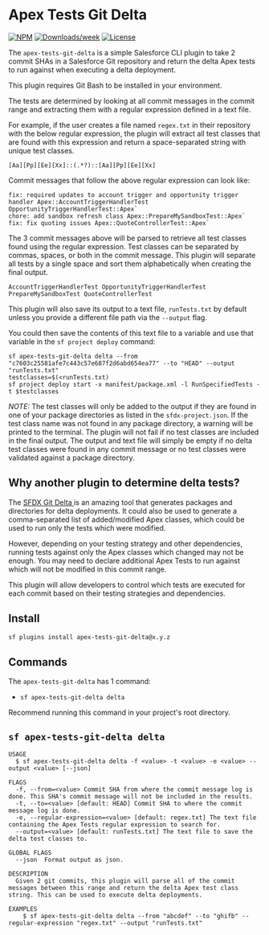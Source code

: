 # Apex Tests Git Delta

[![NPM](https://img.shields.io/npm/v/apex-tests-git-delta.svg?label=apex-tests-git-delta)](https://www.npmjs.com/package/apex-tests-git-delta) [![Downloads/week](https://img.shields.io/npm/dw/apex-tests-git-delta.svg)](https://npmjs.org/package/apex-tests-git-delta) [![License](https://img.shields.io/badge/License-MIT-yellow.svg)](https://raw.githubusercontent.com/mcarvin8/apex-tests-git-delta/main/LICENSE.md)

The `apex-tests-git-delta` is a simple Salesforce CLI plugin to take 2 commit SHAs in a Salesforce Git repository and return the delta Apex tests to run against when executing a delta deployment.

This plugin requires Git Bash to be installed in your environment.

The tests are determined by looking at all commit messages in the commit range and extracting them with a regular expression defined in a text file.

For example, if the user creates a file named `regex.txt` in their repository with the below regular expression, the plugin will extract all test classes that are found with this expression and return a space-separated string with unique test classes.

```
[Aa][Pp][Ee][Xx]::(.*?)::[Aa][Pp][Ee][Xx]
```

Commit messages that follow the above regular expression can look like:

```
fix: required updates to account trigger and opportunity trigger handler Apex::AccountTriggerHandlerTest OpportunityTriggerHandlerTest::Apex`
chore: add sandbox refresh class Apex::PrepareMySandboxTest::Apex`
fix: fix quoting issues Apex::QuoteControllerTest::Apex`
```

The 3 commit messages above will be parsed to retrieve all test classes found using the regular expression. Test classes can be separated by commas, spaces, or both in the commit message. This plugin will separate all tests by a single space and sort them alphabetically when creating the final output.

```
AccountTriggerHandlerTest OpportunityTriggerHandlerTest PrepareMySandboxTest QuoteControllerTest
```

This plugin will also save its output to a text file, `runTests.txt` by default unless you provide a different file path via the `--output` flag.

You could then save the contents of this text file to a variable and use that variable in the `sf project deploy` command:

```
sf apex-tests-git-delta delta --from "c7603c25581afe7c443c57e687f2d6abd654ea77" --to "HEAD" --output "runTests.txt"
testclasses=$(<runTests.txt)
sf project deploy start -x manifest/package.xml -l RunSpecifiedTests -t $testclasses
```

_NOTE:_ The test classes will only be added to the output if they are found in one of your package directories as listed in the `sfdx-project.json`. If the test class name was not found in any package directory, a warning will be printed to the terminal. The plugin will not fail if no test classes are included in the final output. The output and text file will simply be empty if no delta test classes were found in any commit message or no test classes were validated against a package directory.

## Why another plugin to determine delta tests?

The [SFDX Git Delta ](https://github.com/scolladon/sfdx-git-delta) is an amazing tool that generates packages and directories for delta deployments. It could also be used to generate a comma-separated list of added/modified Apex classes, which could be used to run only the tests which were modified.

However, depending on your testing strategy and other dependencies, running tests against only the Apex classes which changed may not be enough. You may need to declare additional Apex Tests to run against which will not be modified in this commit range.

This plugin will allow developers to control which tests are executed for each commit based on their testing strategies and dependencies.

## Install

```bash
sf plugins install apex-tests-git-delta@x.y.z
```

## Commands

The `apex-tests-git-delta` has 1 command:

- `sf apex-tests-git-delta delta`

Recommend running this command in your project's root directory.

## `sf apex-tests-git-delta delta`

```
USAGE
  $ sf apex-tests-git-delta delta -f <value> -t <value> -e <value> --output <value> [--json]

FLAGS
  -f, --from=<value> Commit SHA from where the commit message log is done. This SHA's commit message will not be included in the results.
  -t, --to=<value> [default: HEAD] Commit SHA to where the commit message log is done.
  -e, --regular-expression=<value> [default: regex.txt] The text file containing the Apex Tests regular expression to search for.
  --output=<value> [default: runTests.txt] The text file to save the delta test classes to.

GLOBAL FLAGS
  --json  Format output as json.

DESCRIPTION
  Given 2 git commits, this plugin will parse all of the commit messages between this range and return the delta Apex test class string. This can be used to execute delta deployments.

EXAMPLES
    $ sf apex-tests-git-delta delta --from "abcdef" --to "ghifb" --regular-expression "regex.txt" --output "runTests.txt"
```
